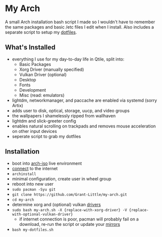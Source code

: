 # My Arch
A small Arch installation bash script I made so I wouldn't have to remember the same packages and basic /etc files I edit when I install. Also includes a separate script to setup my [dotfiles](https://github.com/Grant-Little/dotfiles).

## What's Installed
- everything I use for my day-to-day life in Qtile, split into:
  - Basic Packages
  - Xorg Driver (manually specified)
  - Vulkan Driver (optional)
  - Desktop
  - Fonts
  - Development
  - Misc (read: emulators)
- lightdm, networkmanager, and paccache are enabled via systemd (sorry Artix)
- adds user to disk, optical, storage, uucp, and video groups
- the wallpapers I shamelessly ripped from wallhaven
- lightdm and slick-greeter config
- enables natural scrolling on trackpads and removes mouse acceleration on other input devices
- seperate script to grab my dotfiles

## Installation
- boot into [arch-iso](https://archlinux.org/download/) live environment
- [connect](https://wiki.archlinux.org/title/Iwd) to the internet
- `archinstall`
- minimal configuration, create user in wheel group
- reboot into new user
- `sudo pacman -Syu git`
- `git clone https://github.com/Grant-Little/my-arch.git`
- `cd my-arch`
- determine xorg and (optional) vulkan [drivers](https://wiki.archlinux.org/title/Xorg#Driver_installation)
- `sudo bash my-arch.sh -X {replace-with-xorg-driver} -V {replace-with-optional-vulkan-driver}`
  - if internet connection is poor, pacman will probably fail on a download, re-run the script or update your [mirrors](https://wiki.archlinux.org/title/Mirrors)
- `bash my-dotfiles.sh`
